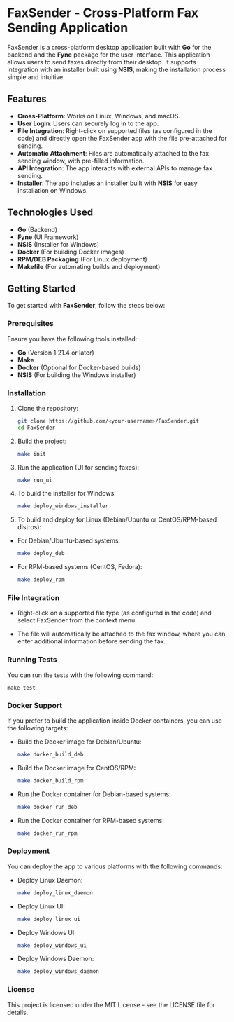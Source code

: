 # FaxSender - Cross-Platform Fax Sending Application

FaxSender is a cross-platform desktop application built with **Go** for the backend and the **Fyne** package for the user interface. This application allows users to send faxes directly from their desktop. It supports integration with an installer built using **NSIS**, making the installation process simple and intuitive.

## Features

- **Cross-Platform**: Works on Linux, Windows, and macOS.
- **User Login**: Users can securely log in to the app.
- **File Integration**: Right-click on supported files (as configured in the code) and directly open the FaxSender app with the file pre-attached for sending.
- **Automatic Attachment**: Files are automatically attached to the fax sending window, with pre-filled information.
- **API Integration**: The app interacts with external APIs to manage fax sending.
- **Installer**: The app includes an installer built with **NSIS** for easy installation on Windows.

## Technologies Used

- **Go** (Backend)
- **Fyne** (UI Framework)
- **NSIS** (Installer for Windows)
- **Docker** (For building Docker images)
- **RPM/DEB Packaging** (For Linux deployment)
- **Makefile** (For automating builds and deployment)

## Getting Started

To get started with **FaxSender**, follow the steps below:

### Prerequisites

Ensure you have the following tools installed:

- **Go** (Version 1.21.4 or later)
- **Make**
- **Docker** (Optional for Docker-based builds)
- **NSIS** (For building the Windows installer)

### Installation

1. Clone the repository:

   ```bash
   git clone https://github.com/<your-username>/FaxSender.git
   cd FaxSender
   
2. Build the project:

   ```bash
   make init

3. Run the application (UI for sending faxes):

   ```bash
   make run_ui

4. To build the installer for Windows:

   ```bash
   make deploy_windows_installer

5. To build and deploy for Linux (Debian/Ubuntu or CentOS/RPM-based distros):

*  For Debian/Ubuntu-based systems:

   ```bash
   make deploy_deb

*  For RPM-based systems (CentOS, Fedora):
  
   ```bash
   make deploy_rpm

### File Integration

* Right-click on a supported file type (as configured in the code) and select FaxSender from the context menu.
  
* The file will automatically be attached to the fax window, where you can enter additional information before sending the fax.
  
### Running Tests
You can run the tests with the following command:

    make test

### Docker Support

If you prefer to build the application inside Docker containers, you can use the following targets:

* Build the Docker image for Debian/Ubuntu:
  
  ```bash
  make docker_build_deb

* Build the Docker image for CentOS/RPM:

  ```bash
  make docker_build_rpm

* Run the Docker container for Debian-based systems:
    
  ```bash
  make docker_run_deb

* Run the Docker container for RPM-based systems: 

  ```bash
  make docker_run_rpm

### Deployment
You can deploy the app to various platforms with the following commands:

* Deploy Linux Daemon:

  ```bash
  make deploy_linux_daemon

* Deploy Linux UI:

  ```bash
  make deploy_linux_ui

* Deploy Windows UI:

  ```bash
  make deploy_windows_ui

* Deploy Windows Daemon:

  ```bash
  make deploy_windows_daemon

### License
This project is licensed under the MIT License - see the LICENSE file for details.







    

    







